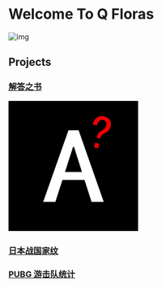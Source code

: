 # Welcome To Q Floras

![img](./res/QFloras.jpg)

## **Projects**

### [**解答之书**](./projects/answers/app/)

![Answers-Icon](./res/Answers.jpg)

### [**日本战国家纹**](https://github.com/KAndQ/Sengoku/)

### [**PUBG 游击队统计**](./projects/pubg_team_statistics/?host=http://localhost:4037)

